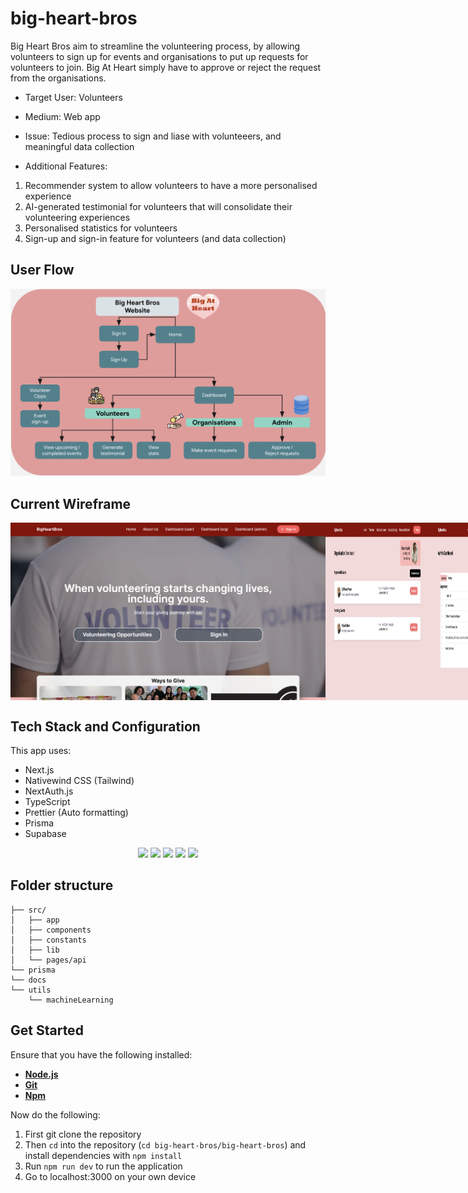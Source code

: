 # big-heart-bros

Big Heart Bros aim to streamline the volunteering process, by allowing volunteers to sign up for events and organisations to put up requests for volunteers to join. Big At Heart simply have to approve or reject the request from the organisations.

-   Target User: Volunteers
-   Medium: Web app
-   Issue: Tedious process to sign and liase with volunteeers, and meaningful data collection
  
-   Additional Features:
1.   Recommender system to allow volunteers to have a more personalised experience
2. AI-generated testimonial for volunteers that will consolidate their volunteering experiences
3. Personalised statistics for volunteers
4. Sign-up and sign-in feature for volunteers (and data collection)

## User Flow
![User Flow Diagram](big-heart-bros/docs/images/user-flow.png)

## Current Wireframe
<div style="display: flex;">
  <img src="big-heart-bros/docs/images/home-page.png" alt="Home Page" width="100%"/>
  <img src="big-heart-bros/docs/images/org-dashboard.png" alt="Organisation Dashboard" width="33%"/>
  <img src="big-heart-bros/docs/images/admin-dashboard.png" alt="Admin Dashboard" width="33%"/>
    <img src="big-heart-bros/docs/images/user-dashboard.png" alt="User Dashboard" width="33%"/>
</div>


## Tech Stack and Configuration
This app uses:

-   Next.js
-   Nativewind CSS (Tailwind)
-   NextAuth.js
-   TypeScript
-   Prettier (Auto formatting)
-   Prisma
-   Supabase

<p align='center'>
<img src='https://img.shields.io/badge/-NextJS-white?logo=nextdotjs&logoColor=black'>
<img src='https://img.shields.io/badge/-TailwindCSS-06B6D4?logo=tailwindcss&logoColor=white''>
<img src='https://img.shields.io/badge/-TypeScript-3178C6?logo=typescript&logoColor=white''>
<img src='https://img.shields.io/badge/-Prisma-blue?logo=prisma&logoColor=darkblue'>
<img src='https://img.shields.io/badge/-Supabase-white?logo=supabase&logoColor=green'>
  
</p>

## Folder structure
```
├── src/  
│   ├── app  
│   ├── components  
│   ├── constants  
│   ├── lib  
│   └── pages/api  
└── prisma
└── docs
└── utils
    └── machineLearning
```

## Get Started
Ensure that you have the following installed:
- [**Node.js**](https://nodejs.dev/en/download/)
- [**Git**](https://git-scm.com/downloads)
- [**Npm**](https://www.npmjs.com/package/npm)

Now do the following:
1. First git clone the repository
2. Then `cd` into the repository (`cd big-heart-bros/big-heart-bros`) and install dependencies with `npm install`
3. Run `npm run dev` to run the application
4. Go to localhost:3000 on your own device

